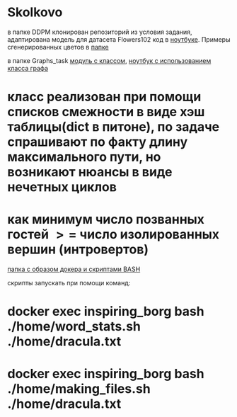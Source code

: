 # Skolkovo
в папке DDPM клонирован репозиторий из условия задания, адаптирована модель для датасета Flowers102
код в [ноутбуке](https://github.com/borinya/Skolkovo/blob/main/DDPM/train_flowers102.ipynb).
Примеры сгенерированных цветов в [папке](https://github.com/borinya/Skolkovo/tree/main/DDPM/contents )

в папке Graphs_task [модуль с классом](https://github.com/borinya/Skolkovo/blob/main/Graphs_task/graphs.py), 
[ноутбук с использованием класса графа](https://github.com/borinya/Skolkovo/blob/main/Graphs_task/Graphs.ipynb)
# класс реализован при помощи списков смежности в виде хэш таблицы(dict в питоне), по задаче спрашивают по факту длину максимального пути, но возникают нюансы в виде нечетных циклов
# как минимум число позванных гостей $>=$ число изолированных вершин (интровертов)


[папка с образом докера и скриптами BASH](https://github.com/borinya/Skolkovo/tree/main/docker%2Bbash)

скрипты запускать при помощи команд:

# docker exec inspiring_borg bash ./home/word_stats.sh ./home/dracula.txt
# docker exec inspiring_borg bash ./home/making_files.sh ./home/dracula.txt
